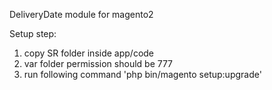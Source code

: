 DeliveryDate module for magento2

Setup step:

1. copy SR folder inside app/code
2. var folder permission should be 777
3. run following command 'php bin/magento setup:upgrade'
